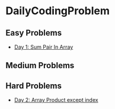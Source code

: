 # DailyCodingProblem

## Easy Problems
* [Day 1: Sum Pair In Array](./Easy/Day1_sumPair.py)


## Medium Problems


## Hard Problems
* [Day 2: Array Product except index](./Hard/Day2_ArrayProd_index.py)

